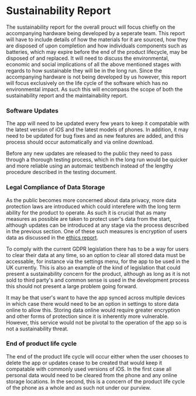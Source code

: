 # Sustainability Report

The sustainability report for the overall prouct will focus chiefly on the accompanying hardware being developed by a seperate team. This report will have to include details of how the materials for it are sourced, how they are disposed of upon completion and how individuals components such as batteries, which may expire before the end of the product lifecycle, may be disposed of and replaced. It will need to discuss the environmental, economic and social implications of all the above mentioned stages with regards to how sustainable they will be in the long run. Since the accompanying hardware is not being developed by us however, this report will focus exclusively on the life cycle of the software which has no environmental impact. As such this will encompass the scope of both the sustainability report and the maintainability report.

### Software Updates

The app will need to be updated every few years to keep it compatable with the latest version of iOS and the latest models of phones. In addition, it may need to be updated for bug fixes and as new features are added, and this process should occur automatically and via online download.

Before any new updates are released to the public they need to pass through a thorough testing process, which in the long run would be quicker and more reliable using an automaic testbench instead of the lengthy procedure described in the testing document.

### Legal Compliance of Data Storage

As the public becomes more concerned about data privacy, more data protection laws are introduced which could interefere with the long term ability for the product to operate. As such it is crucial that as many measures as possible are taken to protect user's data from the start, although updates can be introduced at any stage via the process described in the previous section. One of these such measures is encryption of users data as discussed in the [ethics report](https://danwells96.github.io/ARISES/ethics-report.html).

To comply with the current GDPR legislation there has to be a way for users to clear their data at any time, so an option to clear all stored data must be accessable, for instance via the settings menu, for the app to be used in the UK currently. This is also an example of the kind of legislation that could present a sustainability concern for the product, although as long as it is not sold to third party's and common sense is used in the development process this should not present a large problem going forward.

It may be that user's want to have the app synced across multiple devices in which case there would need to be an option in settings to store data online to allow this. Storing data online would require greater encryption and other forms of protection since it is inherently more vulnerable. However, this service would not be pivotal to the operation of the app so is not a sustainability threat.

### End of product life cycle

The end of the product life cycle will occur either when the user chooses to delete the app or updates cease to be created that would keep it compatable with commonly used versions of iOS. In the first case all personal data would need to be cleared from the phone and any online storage locations. In the second, this is a concern of the product life cycle of the phone as a whole and as such not under our purview.
